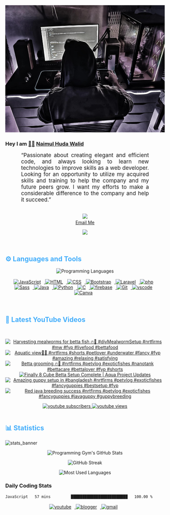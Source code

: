 <!-- ![github_cover_banner](https://www.digitalsolutionservices.com/img/services/web%20development.gif)-->

<div align="center" style="display:block;">
    <img height="400px" width="100%" alt="github cover banner" src="https://raw.githubusercontent.com/NaimulHudaWalid/NaimulHudaWalid/main/272276268_3114779035434264_920860974401480824_n.jpg"/> 
</div>

### Hey I am [👨🏻‍][facebook] [Naimul Huda Walid][youtube]



<p align:"center" style="text-align: justify; margin: 0 50px; font-size: 17px;" >
   “Passionate about creating elegant and efficient code, and always looking to learn new technologies to improve skills as a web developer. Looking for an opportunity to utilize my acquired skills and training to help the company and my future peers grow. I want my efforts to make a considerable difference to the company and help it succeed.”
<br>
<br>
<div align="center">

![](https://visitor-badge.glitch.me/badge?page_id=NaimulHudaWalid)
    <br />
[Email Me](mailto:dev.naimulhuda@gmail.com)
</div>
</p>
<!-- Typing SVG by DenverCoder1 - https://github.com/DenverCoder1/readme-typing-svg -->
<p align="center">
<!--   <a href="https://github.com/DenverCoder1/readme-typing-svg"> -->
    <img src="https://readme-typing-svg.herokuapp.com?color=E22FE4&width=380&height=45&lines=Open-Source+Enthusiast;Learning+In+Public;Empowering+Others;Nice+To+Meet+You+...&center=true"></a>

</p>
<br>
<!-- Languages and Tools -->

<h2 style="color: #44AEFB">⚙️ Languages and Tools</h2>
<div align="center" style="display:block;">
    <img width="100px" alt="Programming Languages" src="https://user-images.githubusercontent.com/78341798/194531121-47b0119a-ce00-439d-b586-125f86acb098.png"/> 
</div>
<br>   
<!-- Icons Resources -->
<!-- https://devicon.dev/ -->
<!-- https://cdn.jsdelivr.net/npm/simple-icons@v3/icons/ -->
<div align="center">
  <a href="https://developer.mozilla.org/en-US/docs/Web/JavaScript" target="_blank" rel="noreferrer">
      <img  alt="JavaScript" height="50px" style="padding-right:10px;" src="https://cdn.jsdelivr.net/gh/devicons/devicon/icons/javascript/javascript-plain.svg"/>
  </a>
  
 
  <a href="https://developer.mozilla.org/en-US/docs/Web/HTML" target="_blank" rel="noreferrer">
      <img  alt="HTML" height="50px" style="padding-right:10px;" src="https://cdn.jsdelivr.net/gh/devicons/devicon/icons/html5/html5-original.svg"/>
  </a>
  <a href="https://developer.mozilla.org/en-US/docs/Web/CSS" target="_blank" rel="noreferrer">
      <img  alt="CSS" height="50px" style="padding-right:10px;" src="https://cdn.jsdelivr.net/gh/devicons/devicon/icons/css3/css3-original.svg"/>
  </a>
  <a href="https://getbootstrap.com/" target="_blank" rel="noreferrer">
      <img  alt="Bootstrap" height="50px" style="padding-right:10px;" src="https://cdn.jsdelivr.net/gh/devicons/devicon/icons/bootstrap/bootstrap-original.svg"/>
  </a> 
  <a href="https://laravel.com/" target="_blank" rel="noreferrer">
      <img  alt="Laravel" height="50px" style="padding-right:10px;" src="https://cdn.jsdelivr.net/gh/devicons/devicon/icons/laravel/laravel-plain.svg"/>
  </a>
  <a href="https://www.php.net/" target="_blank" rel="noreferrer">
      <img  alt="php" height="50px" style="padding-right:10px;" src="https://cdn.jsdelivr.net/gh/devicons/devicon/icons/php/php-original.svg"/>
  </a>
  <a href="https://sass-lang.com/" target="_blank" rel="noreferrer">
      <img  alt="Sass" height="50px" style="padding-right:10px;" src="https://cdn.jsdelivr.net/gh/devicons/devicon/icons/sass/sass-original.svg"/>
  </a>
  <a href="https://www.java.com/en/" target="_blank" rel="noreferrer">
      <img  alt="Java" height="50px" style="padding-right:10px;" src="https://cdn.jsdelivr.net/gh/devicons/devicon/icons/java/java-original.svg"/>
  </a>    
  <a href="https://www.python.org/" target="_blank" rel="noreferrer">
      <img  alt="Python" height="50px" style="padding-right:10px;" src="https://cdn.jsdelivr.net/gh/devicons/devicon/icons/python/python-original.svg"/>
  </a>
  <a href="https://www.cprogramming.com/" target="_blank" rel="noreferrer">
      <img  alt="C" height="50px" style="padding-right:10px;" src="https://cdn.jsdelivr.net/gh/devicons/devicon/icons/c/c-original.svg"/>
  </a>
  
  <a href="https://firebase.google.com/" target="_blank" rel="noreferrer">
      <img  alt="firebase" height="50px" style="padding-right:10px;" src="https://cdn.jsdelivr.net/gh/devicons/devicon/icons/firebase/firebase-plain.svg"/>
  </a>
 
  <a href="https://git-scm.com/" target="_blank" rel="noreferrer">
      <img  alt="Git" height="50px" style="padding-right:10px;" src="https://cdn.jsdelivr.net/gh/devicons/devicon/icons/git/git-original.svg"/>
  </a>
  
  <a href="https://code.visualstudio.com/" target="_blank" rel="noreferrer">
      <img  alt="vscode" height="50px" style="padding-right:10px;"src="https://cdn.jsdelivr.net/gh/devicons/devicon/icons/vscode/vscode-original.svg"/>
  </a>
  <a href="https://www.canva.com/" target="_blank" rel="noreferrer">
      <img  alt="Canva" height="50px" style="padding-right:10px;" src="https://cdn.jsdelivr.net/gh/devicons/devicon/icons/canva/canva-original.svg"/> 
  </a>
</div>
<br>
<br>

<!-- Latest YouTube Videos -->

<h2 style="color: #44AEFB">🎦 Latest YouTube Videos</h2>
<br />

<!-- Resource/Reference: https://github.com/DenverCoder1/github-readme-youtube-cards -->
<div class="youtube videos cards" align="center">

<!-- BEGIN YOUTUBE-CARDS -->
[![Harvesting mealworms for betta fish 🔥🖤 #diyMealwormSetup #nrtfirms #mw  #fyp #livefood #bettafood](https://ytcards.demolab.com/?id=4V7n8u0s-JU&title=Harvesting+mealworms+for+betta+fish+%F0%9F%94%A5%F0%9F%96%A4+%23diyMealwormSetup+%23nrtfirms+%23mw++%23fyp+%23livefood+%23bettafood&lang=en&timestamp=1708262643&background_color=%230d1117&title_color=%23ffffff&stats_color=%23dedede&max_title_lines=1&width=250&border_radius=5 "Harvesting mealworms for betta fish 🔥🖤 #diyMealwormSetup #nrtfirms #mw  #fyp #livefood #bettafood")](https://www.youtube.com/watch?v=4V7n8u0s-JU)
[![Aquatic view🖤🔥 #nrtfirms #shorts #petlover #underwater #fancy #fyp #amazing #relaxing  #satisfying](https://ytcards.demolab.com/?id=Ko02kKlEHbY&title=Aquatic+view%F0%9F%96%A4%F0%9F%94%A5+%23nrtfirms+%23shorts+%23petlover+%23underwater+%23fancy+%23fyp+%23amazing+%23relaxing++%23satisfying&lang=en&timestamp=1708223250&background_color=%230d1117&title_color=%23ffffff&stats_color=%23dedede&max_title_lines=1&width=250&border_radius=5 "Aquatic view🖤🔥 #nrtfirms #shorts #petlover #underwater #fancy #fyp #amazing #relaxing  #satisfying")](https://www.youtube.com/watch?v=Ko02kKlEHbY)
[![Betta grooming 🔥🖤 #nrtfirms #petvlog #exoticfishes #nanotank #bettacare #bettalover #fyp #shorts](https://ytcards.demolab.com/?id=1dKJ-lh6Nrg&title=Betta+grooming+%F0%9F%94%A5%F0%9F%96%A4+%23nrtfirms+%23petvlog+%23exoticfishes+%23nanotank+%23bettacare+%23bettalover+%23fyp+%23shorts&lang=en&timestamp=1708215484&background_color=%230d1117&title_color=%23ffffff&stats_color=%23dedede&max_title_lines=1&width=250&border_radius=5 "Betta grooming 🔥🖤 #nrtfirms #petvlog #exoticfishes #nanotank #bettacare #bettalover #fyp #shorts")](https://www.youtube.com/watch?v=1dKJ-lh6Nrg)
[![Finally 8 Cube Betta Setup Complete | Aqua Project Updates](https://ytcards.demolab.com/?id=excwIHHe08M&title=Finally+8+Cube+Betta+Setup+Complete+%7C+Aqua+Project+Updates&lang=en&timestamp=1708215285&background_color=%230d1117&title_color=%23ffffff&stats_color=%23dedede&max_title_lines=1&width=250&border_radius=5 "Finally 8 Cube Betta Setup Complete | Aqua Project Updates")](https://www.youtube.com/watch?v=excwIHHe08M)
[![Amazing guppy setup in #bangladesh #nrtfirms #petvlog #exoticfishes #fancyguppies #bestsetup #fyp](https://ytcards.demolab.com/?id=wHARHlXE3Wk&title=Amazing+guppy+setup+in+%23bangladesh+%23nrtfirms+%23petvlog+%23exoticfishes+%23fancyguppies+%23bestsetup+%23fyp&lang=en&timestamp=1708172763&background_color=%230d1117&title_color=%23ffffff&stats_color=%23dedede&max_title_lines=1&width=250&border_radius=5 "Amazing guppy setup in #bangladesh #nrtfirms #petvlog #exoticfishes #fancyguppies #bestsetup #fyp")](https://www.youtube.com/watch?v=wHARHlXE3Wk)
[![Red java breeding success #nrtfirms #petvlog #exoticfishes #fancyguppies #javaguppy #guppybreeding](https://ytcards.demolab.com/?id=5drboeAoRmU&title=Red+java+breeding+success+%23nrtfirms+%23petvlog+%23exoticfishes+%23fancyguppies+%23javaguppy+%23guppybreeding&lang=en&timestamp=1708155938&background_color=%230d1117&title_color=%23ffffff&stats_color=%23dedede&max_title_lines=1&width=250&border_radius=5 "Red java breeding success #nrtfirms #petvlog #exoticfishes #fancyguppies #javaguppy #guppybreeding")](https://www.youtube.com/watch?v=5drboeAoRmU)
<!-- END YOUTUBE-CARDS -->
</div>

<!-- Begin Youtube Buttons -->
<!-- Resource/Reference:  https://github.com/DenverCoder1/custom-icon-badges -->
<div class="youtube buttons" align="center">
    <a href="https://www.youtube.com/channel/UCa3YaFwzSII0kKg3Nads2dQ"  target="_blank">
        <img alt="youtube subscribers" src="https://img.shields.io/youtube/channel/subscribers/UCa3YaFwzSII0kKg3Nads2dQ?logo=youtube&logoColor=red&style=for-the-badge"/>
    </a> 
    <a href="https://www.youtube.com/channel/UCa3YaFwzSII0kKg3Nads2dQ"  target="_blank">
        <img alt="youtube views" src="https://custom-icon-badges.demolab.com/youtube/channel/views/UCa3YaFwzSII0kKg3Nads2dQ?color=%23E05D44&logo=eye&logoColor=white&style=for-the-badge&labelColor=#555555"/>
    </a> 
</div>
<br>
<!-- End Youtube Buttons -->

<!-- Statistics -->

<h2 style="color: #44AEFB">📊 Statistics</h2>

![stats_banner](https://user-images.githubusercontent.com/78341798/194534778-d662496c-ae00-4e8d-ae9b-b90912054e7f.gif)

<!-- Begin Stats Cards -->
<!-- Resources:  -->
<!-- Github & Languages Stats: https://github.com/naimul15-12090/github-readme-stats --> 
<!-- Streak Stats: https://github.com/denvercoder1/github-readme-streak-stats -->
<!-- Change the value after ?username= to your GitHub username. -->
<div class="stats" align="center">

![Programming Gym's GitHub Stats](https://github-readme-stats.vercel.app/api?username=NaimulHudaWalid&hide=stars&count_private=true&show_icons=true&theme=algolia&border_radius=20)

![GitHub Streak](https://streak-stats.demolab.com?user=NaimulHudaWalid&count_private=true&theme=algolia&border_radius=22)

![Most Used Languages](https://github-readme-stats.vercel.app/api/top-langs/?username=NaimulHudaWalid&langs_count=8&layout=compact&show_icons=true&theme=algolia&border_radius=20)
    
<!-- ![Top Langs](https://github-readme-stats.vercel.app/api/top-langs/?username=naimul15-12090&langs_count=8) -->
<!-- [![Top Langs](https://github-readme-stats.vercel.app/api/top-langs/?username=naimul15-12090&layout=compact)](https://github.com/anuraghazra/github-readme-stats)
 -->
    
</div>
<!--  End Stats Cards -->



### Daily Coding Stats
<!--START_SECTION:waka-->

```txt
JavaScript   57 mins         █████████████████████████   100.00 %
```

<!--END_SECTION:waka-->
<!-- Begin Footer -->
<!-- Icons Resources -->
<!-- https://devicon.dev/ -->
<div class="footer" align="center" style="margin:15px;">
    <a href="https://www.youtube.com/channel/UCa3YaFwzSII0kKg3Nads2dQ" target="_blank">
        <img  style="margin:0 10px 10px 0;" src="https://user-images.githubusercontent.com/78341798/194531650-698ef1b1-9cbd-4b4f-96ef-5a2ec4b5d7e6.svg" alt="youtube" width="40px"/>
    </a>
    <a href="https://www.linkedin.com/in/naimulhudawalid/" target="_blank">
        <img style="margin:0 10px 10px 0;" src="https://user-images.githubusercontent.com/78341798/194531458-b5dfeb1b-bad5-4dfa-909a-2e402262db9a.svg" alt="blogger" width="40px"/>
    </a>
    <a href="mailto:dev.naimulhuda@gmail.com" target="_blank">
        <img style="margin:0 10px 10px 0;" src="https://user-images.githubusercontent.com/78341798/194531383-ddb2b774-5bb9-491c-b601-4a4a7d9792fb.svg" alt="gmail" width="40px"/>
    </a>
</div>
<!-- End Footer -->

[youtube]: https://www.youtube.com/channel/UCa3YaFwzSII0kKg3Nads2dQ
[facebook]: https://www.facebook.com/profile.php?id=100007065945838
